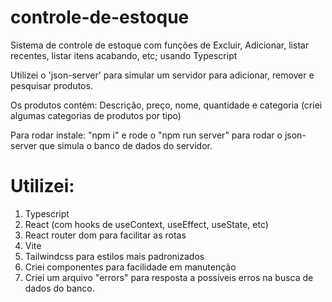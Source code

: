 # controle-de-estoque

Sistema de controle de estoque com funções de Excluir, Adicionar, listar recentes, listar itens acabando, etc; usando Typescript

Utilizei o 'json-server' para simular um servidor para adicionar, remover e pesquisar produtos.

Os produtos contém: Descrição, preço, nome, quantidade e categoria (criei algumas categorias de produtos por tipo)

Para rodar instale: "npm i" e rode o "npm run server" para rodar o json-server que simula o banco de dados do servidor.

# Utilizei:
1) Typescript
2) React (com hooks de useContext, useEffect, useState, etc)
3) React router dom para facilitar as rotas
4) Vite
5) Tailwindcss para estilos mais padronizados
6) Criei componentes para facilidade em manutenção
7) Criei um arquivo "errors" para resposta a possíveis erros na busca de dados do banco.
